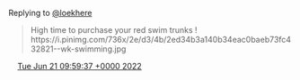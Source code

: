 Replying to [@loekhere](https://twitter.com/loekhere/status/1539144391192891392)

> High time to purchase your red swim trunks \! https://i\.pinimg\.com/736x/2e/d3/4b/2ed34b3a140b34eac0baeb73fc432821\-\-wk\-swimming\.jpg

<img src="../../media/tweet.ico" width="12" /> [Tue Jun 21 09:59:37 +0000 2022](https://twitter.com/DromerDenker/status/1539186266583011328)